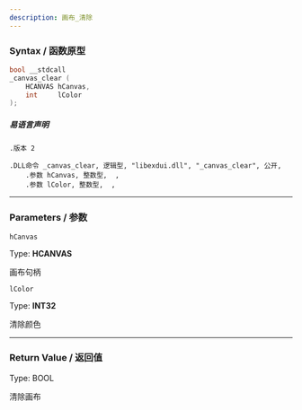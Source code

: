 ```yaml
---
description: 画布_清除
---
```


### Syntax / 函数原型

```C++
bool __stdcall 
_canvas_clear (
    HCANVAS hCanvas,
    int     lColor
);
```

##### 易语言声明

```Elang
.版本 2

.DLL命令 _canvas_clear, 逻辑型, "libexdui.dll", "_canvas_clear", 公开,
    .参数 hCanvas, 整数型,  , 
    .参数 lColor, 整数型,  , 
```

---

### Parameters / 参数

`hCanvas`

Type: **HCANVAS**

画布句柄

`lColor`

Type: **INT32**

清除颜色

---

### Return Value / 返回值

Type: BOOL

清除画布